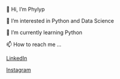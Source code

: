 👋 Hi, I’m Phylyp

👀 I’m interested in Python and Data Science

🌱 I’m currently learning Python

📫 How to reach me ...
			
<a href=https://www.linkedin.com/in/phylyp-cavalcante-091637178/>LinkedIn</a>
			
<a href=https://www.instagram.com/kh4r00n/>Instagram</a>

<!---
kh4r00n/kh4r00n is a ✨ special ✨ repository because its `README.md` (this file) appears on your GitHub profile.
You can click the Preview link to take a look at your changes.
--->
